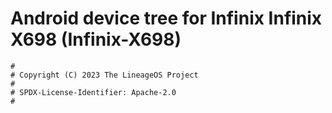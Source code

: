 # Android device tree for Infinix Infinix X698 (Infinix-X698)

```
#
# Copyright (C) 2023 The LineageOS Project
#
# SPDX-License-Identifier: Apache-2.0
#
```
